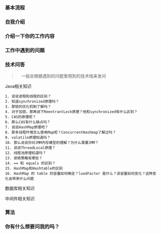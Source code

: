 

### 基本流程



### 自我介绍



### 介绍一下你的工作内容



### 工作中遇到的问题



### 技术问答

> 　一般会根据遇到的问题里用到的技术栈来发问

Java相关知识

	1. 说说进程和线程的区别？
 	2. 知道synchronized原理吗？
 	3. 那锁的优化机制了解吗？
 	4. 对于加锁，那再说下ReentrantLock原理？他和synchronized有什么区别？
 	5. CAS的原理呢？
 	6. 那么CAS有什么缺点吗？
 	7. 说说HashMap原理吧？
 	8. 那多线程环境怎么使用Map呢？ConcurrentHashmap了解过吗？
 	9. volatile原理知道吗？
 	10. 那么说说你对JMM内存模型的理解？为什么需要JMM？
 	11. 说说ThreadLocal原理？
 	12. 线程池原理知道吗？
 	13. 拒绝策略有哪些？
 	14. == 和 equals 的区别？
 	15. HashMap和Hashtable的区别
 	16. HashMap 的 table 的容量如何确定？loadFactor 是什么？该容量如何变化？这种变化会带来什么问题

数据库相关知识



中间件相关知识



### 算法



### 你有什么想要问我的吗？





